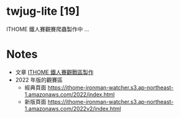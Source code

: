 # twjug-lite [19]

ITHOME 鐵人賽觀賽爬蟲製作中 ...

# Notes

* 文章 [ITHOME 鐵人賽觀戰區製作](https://www.notion.so/ITHOME-5888e9f5104e4793afb951f4f7ce49e5)
* 2022 年版的觀賽區 
  * 經典頁面 https://ithome-ironman-watcher.s3.ap-northeast-1.amazonaws.com/2022/index.html
  * 新版頁面 https://ithome-ironman-watcher.s3.ap-northeast-1.amazonaws.com/2022v2/index.html